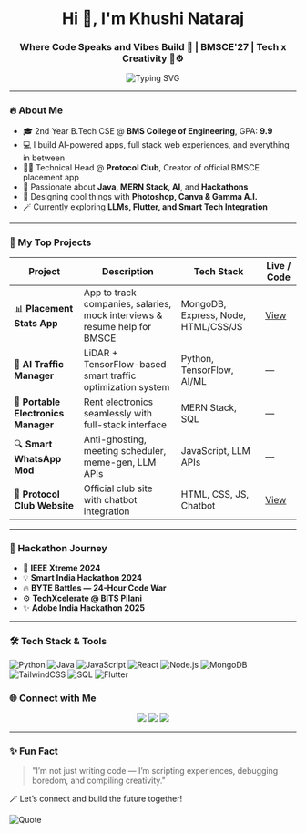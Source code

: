 <h1 align="center">Hi 👋, I'm Khushi Nataraj</h1>
<h3 align="center">Where Code Speaks and Vibes Build 💫 | BMSCE'27 | Tech x Creativity 🎨⚙️</h3>

<p align="center">
  <img src="https://readme-typing-svg.herokuapp.com?font=Fira+Code&duration=2000&pause=1000&color=F75C7E&center=true&vCenter=true&width=435&lines=Full+Stack+Dev+%F0%9F%92%BB;AI+Explorer+%F0%9F%A7%BD;Tech+Organizer+%F0%9F%8C%90;Problem+Solver+on+LeetCode+%F0%9F%A7%91%E2%80%8D%F0%9F%92%BB;Club+Leader+%E2%9C%A8+Design+Lover+%F0%9F%8E%A8" alt="Typing SVG" />
</p>

---

### 🔥 About Me

- 🎓 2nd Year B.Tech CSE @ **BMS College of Engineering**, GPA: **9.9**
- 💻 I build AI-powered apps, full stack web experiences, and everything in between
- 👩‍💻 Technical Head @ **Protocol Club**, Creator of official BMSCE placement app
- 🧠 Passionate about **Java, MERN Stack, AI**, and **Hackathons**
- 🌈 Designing cool things with **Photoshop, Canva & Gamma A.I.**
- 🪄 Currently exploring **LLMs, Flutter, and Smart Tech Integration**

---

### 🚀 My Top Projects

| Project | Description | Tech Stack | Live / Code |
|--------|-------------|------------|-------------|
| 📊 **Placement Stats App** | App to track companies, salaries, mock interviews & resume help for BMSCE | MongoDB, Express, Node, HTML/CSS/JS | [View](https://must-not-be-namedd.github.io/proto_website/) |
| 🤖 **AI Traffic Manager** | LiDAR + TensorFlow-based smart traffic optimization system | Python, TensorFlow, AI/ML | — |
| 💼 **Portable Electronics Manager** | Rent electronics seamlessly with full-stack interface | MERN Stack, SQL | — |
| 🔍 **Smart WhatsApp Mod** | Anti-ghosting, meeting scheduler, meme-gen, LLM APIs | JavaScript, LLM APIs | — |
| 🧠 **Protocol Club Website** | Official club site with chatbot integration | HTML, CSS, JS, Chatbot | [View](https://must-not-be-namedd.github.io/proto_website/) |

---

### 💼 Hackathon Journey

- 🧠 **IEEE Xtreme 2024**
- 💡 **Smart India Hackathon 2024**
- 🔥 **BYTE Battles — 24-Hour Code War**
- ⚙️ **TechXcelerate @ BITS Pilani**
- ✨ **Adobe India Hackathon 2025**

---

### 🛠️ Tech Stack & Tools

![Python](https://img.shields.io/badge/Python-3670A0?style=for-the-badge&logo=python&logoColor=ffdd54)
![Java](https://img.shields.io/badge/Java-%23ED8B00.svg?style=for-the-badge&logo=java&logoColor=white)
![JavaScript](https://img.shields.io/badge/JavaScript-F7DF1E.svg?style=for-the-badge&logo=javascript&logoColor=black)
![React](https://img.shields.io/badge/React-61DAFB?style=for-the-badge&logo=react&logoColor=black)
![Node.js](https://img.shields.io/badge/Node.js-339933?style=for-the-badge&logo=nodedotjs&logoColor=white)
![MongoDB](https://img.shields.io/badge/MongoDB-4EA94B.svg?style=for-the-badge&logo=mongodb&logoColor=white)
![TailwindCSS](https://img.shields.io/badge/TailwindCSS-06B6D4?style=for-the-badge&logo=tailwindcss&logoColor=white)
![SQL](https://img.shields.io/badge/SQL-4479A1?style=for-the-badge&logo=mysql&logoColor=white)
![Flutter](https://img.shields.io/badge/Flutter-02569B?style=for-the-badge&logo=flutter&logoColor=white)



### 🌐 Connect with Me

<p align="center">
  <a href="mailto:khushinataraj28@gmail.com"><img src="https://img.shields.io/badge/Gmail-D14836?style=flat-square&logo=gmail&logoColor=white"/></a>
  <a href="https://www.linkedin.com/in/khushi-nataraj-28npk12/"><img src="https://img.shields.io/badge/LinkedIn-%230077B5.svg?style=flat-square&logo=linkedin&logoColor=white"/></a>
  <a href="https://github.com/KhushiNataraj"><img src="https://img.shields.io/badge/GitHub-181717?style=flat-square&logo=github&logoColor=white"/></a>
</p>

---

### ✨ Fun Fact

> "I’m not just writing code — I’m scripting experiences, debugging boredom, and compiling creativity."

🪄 Let’s connect and build the future together!

![Quote](https://quotes-github-readme.vercel.app/api?type=horizontal&theme=radical)

